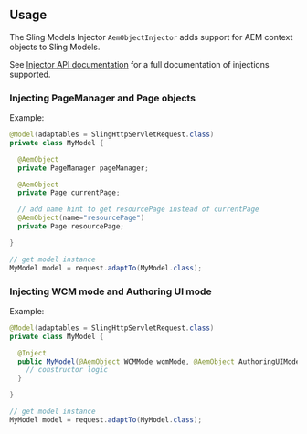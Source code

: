 ## Usage

The Sling Models Injector `AemObjectInjector` adds support for AEM context objects to Sling Models.

See [Injector API documentation][apidocs-aemobjectinjector] for a full documentation of injections supported.

### Injecting PageManager and Page objects

Example:

```java
@Model(adaptables = SlingHttpServletRequest.class)
private class MyModel {

  @AemObject
  private PageManager pageManager;

  @AemObject
  private Page currentPage;

  // add name hint to get resourcePage instead of currentPage
  @AemObject(name="resourcePage")
  private Page resourcePage;

}

// get model instance
MyModel model = request.adaptTo(MyModel.class);
```

### Injecting WCM mode and Authoring UI mode

Example:

```java
@Model(adaptables = SlingHttpServletRequest.class)
private class MyModel {

  @Inject
  public MyModel(@AemObject WCMMode wcmMode, @AemObject AuthoringUIMode authoringUiMode) {
    // constructor logic
  }

}

// get model instance
MyModel model = request.adaptTo(MyModel.class);
```

[apidocs-aemobjectinjector]: apidocs/io/wcm/sling/models/annotations/AemObject.html
